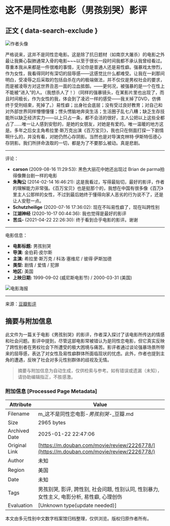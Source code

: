 # 这不是同性恋电影（男孩别哭）影评

## 正文 { data-search-exclude }


![作者头像](https://img9.doubanio.com/icon/u1218894-5.jpg)

严格说来，这并不是同性恋电影。这是除了抗日题材（如南京大屠杀）的电影之外最让我撕心裂肺通常入骨的电影~~~以至于很长一段时间我都不承认我曾经看过。尊重本我从来都是一件很难的事情，无论你是普通人还是易性癖。强暴戏太惨烈，作为女性，我看得同时有深切的屈辱感——这感觉比什么都难受。让我在一刹那间明白，受凌辱之后采取的包括自杀在内的极端做法，并不仅仅是男权社会的要求，而是被凌辱方对这世界丑恶一面的泣血抵御。——更何况，被强暴的是一个在性上不能被“进入”的人。（我想杀人了！）（同样的强暴镜头，在某影片里也出现了，而且时间极长，作为女性的我，体会到了凌迟一样的感受——我关掉了DVD，仿佛终于受刑结束，死掉了。）易性癖；出身社会底层；没有受过良好教育；对自己和对外部世界同样懵懵懂懂；愣头愣脑地奔突生活；生活圈子乱七八糟；缺乏生存技能所以缺乏经济实力——以上只占一条，都不会活的很好，主人公把以上这些全都占了……唯一让人感到安慰的，是她的女朋友，对她是有爱的。唯一温暖的地方这是。多年之后女主角希拉里·斯万克出演《百万宝贝》，我也只在侧面打探一下剧情啊什么的，并没有看，对她仍然心存阴影。当然也是对导演克林特·伊斯特伍德心存阴影。我们所拼命汲取的一切，都是为了不要那么被动。真是悲剧。

---

评论：

- **carson** (2009-08-16 11:29:53): 黑色大丽花中她还出现过 Brian de parma拍得像舞台剧一样的电影
- **朱陶公** (2014-02-14 16:46:21): 这是我看过，写得最贴切，最好的影评，作者的理解能力非常强。《百万宝贝》也是挺那个的，我想在中国有很多像《百万》里主人公那样的女性，不过到最后她终于懂得向家人恶劣的行为说不了，还是让人安慰一点。
- **Schutzheilige** (2020-07-16 17:36:02): 现在不叫易性癖了，现在叫跨性别
- **江湖神经** (2020-10-17 00:44:36): 我也觉得是最好的影评
- **苦瓜-** (2021-04-22 22:26:30): 终于看到合乎电影的影评。谢谢

---

电影信息：

- **电影标题:** 男孩别哭
- **导演:** 金伯莉·皮尔斯
- **主演:** 希拉里·斯万克 / 科洛·塞维尼 / 彼得·萨斯加德
- **类型:** 剧情 / 爱情 / 犯罪
- **地区:** 美国
- **上映日期:** 1999-09-02 (威尼斯电影节) / 2000-03-31 (美国)

![电影海报](https://img9.doubanio.com/view/photo/s_ratio_poster/public/p2167014595.webp)

---

来源：[豆瓣影评](https://movie.douban.com/subject/1300528/)
<!-- tcd_original_link https://m.douban.com/movie/review/2226778/ -->


## 摘要与附加信息

<!-- tcd_abstract -->
此文件为一篇关于电影《男孩别哭》的影评，作者深入探讨了该电影所传达的情感和社会问题。影评中提到，尽管这部电影常被错认为是同性恋电影，但它真实反映了跨性别者在男权社会下所遭受的极大困境与痛苦。影评者通过谈论强暴场景所带来的屈辱感，表达了对女性及易性癖群体所面临现状的忧虑。此外，作者也提到主角的遭遇，反映了社会对多元性别群体的歧视及无情。
<!-- tcd_abstract_end -->

> 摘要与附加信息为自动生成，仅供检索与参考。如有错误或遗漏（未知），请协助编辑指正，不胜感激。

### 附加信息 [Processed Page Metadata]

| Attribute       | Value                                  |
|-----------------|----------------------------------------|
| Filename        | m_这不是同性恋电影-_男孩别哭_-_豆瓣.md                             |
| Size            | 2965 bytes                           |
| Archived Date   | 2025-01-22 22:47:06                             |
| Original Link   | [https://m.douban.com/movie/review/2226778/](https://m.douban.com/movie/review/2226778/)                       |
| Author          | 未知                               |
| Region          | 美国                               |
| Date            | 未知                                 |
| Tags            | 男孩别哭, 影评, 跨性别, 社会问题, 性别认同, 性别暴力, 女性主义, 电影分析, 易性癖, 心理创伤                                 |
| Evaluation            | [Unknown type(update needed)]                                 |
<!-- tcd_table_end -->

本文由多元性别中文数字档案馆归档整理，仅供浏览。版权归原作者所有。
